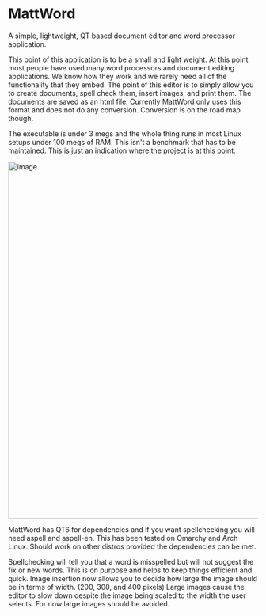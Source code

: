 # MattWord
A simple, lightweight, QT based document editor and word processor application. 

This point of this application is to be a small and light weight. At this point most people have used many word processors and document editing applications. We know how they work and we rarely need all of the functionality that they embed. The point of this editor is to simply allow you to create documents, spell check them, insert images, and print them. The documents are saved as an html file. Currently MattWord only uses this format and does not do any conversion. Conversion is on the road map though. 

The executable is under 3 megs and the whole thing runs in most Linux setups under 100 megs of RAM. This isn't a benchmark that has to be maintained. This is just an indication where the project is at this point. 

<img width="800" height="721" alt="image" src="https://github.com/user-attachments/assets/13bf18d4-7ae1-42aa-aa07-957556d5f919" />

MattWord has QT6 for dependencies and if you want spellchecking you will need aspell and aspell-en. This has been tested on Omarchy and Arch Linux. Should work on other distros provided the dependencies can be met. 

Spellchecking will tell you that a word is misspelled but will not suggest the fix or new words. This is on purpose and helps to keep things efficient and quick. 
Image insertion now allows you to decide how large the image should be in terms of width. (200, 300, and 400 pixels) Large images cause the editor to slow down despite the image being scaled to the width the user selects. For now large images should be avoided. 
